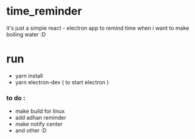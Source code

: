 # time_reminder
it's just a simple react - electron app to remind time when i want to make boiling water :D

# run 
- yarn install 
- yarn electron-dev  ( to start electron )


### to do :
- make build for linux
- add adhan reminder
- make notify center
- and other :D
